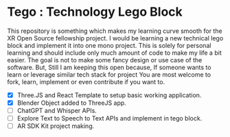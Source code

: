 # Tego : Technology Lego Block 

This repository is something which makes my learning curve smooth for the XR Open Source fellowship project. I would be learning a new technical lego block and implement it into one mono project. This is solely for personal learning and should include only much amount of code to make my life a bit easier. The goal is not to make some fancy design or use case of the software. But, Still I am keeping this open because, If someone wants to learn or leverage similar tech stack for project You are most welcome to fork, learn, implement or even contribute if you want to. 

- [x] Three.JS and React Template to setup basic working application.
- [x] Blender Object added to ThreeJS app.
- [ ] ChatGPT and Whisper APIs.
- [ ] Explore Text to Speech to Text APIs and implement in tego block.
- [ ] AR SDK Kit project making.
